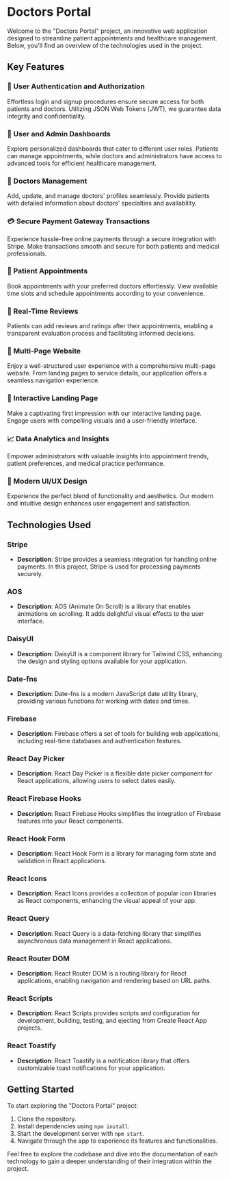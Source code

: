 # Doctors Portal

Welcome to the "Doctors Portal" project, an innovative web application designed to streamline patient appointments and healthcare management. Below, you'll find an overview of the technologies used in the project.


## Key Features

### 🌟 User Authentication and Authorization

Effortless login and signup procedures ensure secure access for both patients and doctors. Utilizing JSON Web Tokens (JWT), we guarantee data integrity and confidentiality.

### 💼 User and Admin Dashboards

Explore personalized dashboards that cater to different user roles. Patients can manage appointments, while doctors and administrators have access to advanced tools for efficient healthcare management.

### 🏥 Doctors Management

Add, update, and manage doctors' profiles seamlessly. Provide patients with detailed information about doctors' specialties and availability.

### 💳 Secure Payment Gateway Transactions

Experience hassle-free online payments through a secure integration with Stripe. Make transactions smooth and secure for both patients and medical professionals.

### 📅 Patient Appointments

Book appointments with your preferred doctors effortlessly. View available time slots and schedule appointments according to your convenience.

### 🌟 Real-Time Reviews

Patients can add reviews and ratings after their appointments, enabling a transparent evaluation process and facilitating informed decisions.

### 🏡 Multi-Page Website

Enjoy a well-structured user experience with a comprehensive multi-page website. From landing pages to service details, our application offers a seamless navigation experience.

### 🎉 Interactive Landing Page

Make a captivating first impression with our interactive landing page. Engage users with compelling visuals and a user-friendly interface.

### 📈 Data Analytics and Insights

Empower administrators with valuable insights into appointment trends, patient preferences, and medical practice performance.

### 🚀 Modern UI/UX Design

Experience the perfect blend of functionality and aesthetics. Our modern and intuitive design enhances user engagement and satisfaction.


## Technologies Used

### Stripe

- **Description**: Stripe provides a seamless integration for handling online payments. In this project, Stripe is used for processing payments securely.

### AOS

- **Description**: AOS (Animate On Scroll) is a library that enables animations on scrolling. It adds delightful visual effects to the user interface.

### DaisyUI

- **Description**: DaisyUI is a component library for Tailwind CSS, enhancing the design and styling options available for your application.

### Date-fns

- **Description**: Date-fns is a modern JavaScript date utility library, providing various functions for working with dates and times.

### Firebase

- **Description**: Firebase offers a set of tools for building web applications, including real-time databases and authentication features.

### React Day Picker

- **Description**: React Day Picker is a flexible date picker component for React applications, allowing users to select dates easily.

### React Firebase Hooks

- **Description**: React Firebase Hooks simplifies the integration of Firebase features into your React components.

### React Hook Form

- **Description**: React Hook Form is a library for managing form state and validation in React applications.

### React Icons

- **Description**: React Icons provides a collection of popular icon libraries as React components, enhancing the visual appeal of your app.

### React Query

- **Description**: React Query is a data-fetching library that simplifies asynchronous data management in React applications.

### React Router DOM

- **Description**: React Router DOM is a routing library for React applications, enabling navigation and rendering based on URL paths.

### React Scripts

- **Description**: React Scripts provides scripts and configuration for development, building, testing, and ejecting from Create React App projects.

### React Toastify

- **Description**: React Toastify is a notification library that offers customizable toast notifications for your application.

## Getting Started

To start exploring the "Doctors Portal" project:

1. Clone the repository.
2. Install dependencies using `npm install`.
3. Start the development server with `npm start`.
4. Navigate through the app to experience its features and functionalities.

Feel free to explore the codebase and dive into the documentation of each technology to gain a deeper understanding of their integration within the project.
